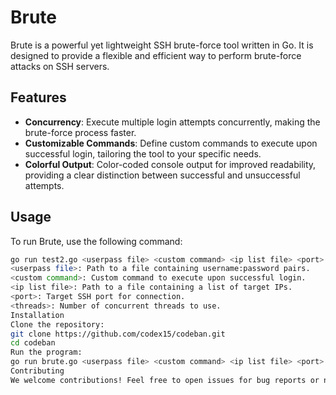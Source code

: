 # Brute

Brute is a powerful yet lightweight SSH brute-force tool written in Go. It is designed to provide a flexible and efficient way to perform brute-force attacks on SSH servers.

## Features

- **Concurrency**: Execute multiple login attempts concurrently, making the brute-force process faster.
- **Customizable Commands**: Define custom commands to execute upon successful login, tailoring the tool to your specific needs.
- **Colorful Output**: Color-coded console output for improved readability, providing a clear distinction between successful and unsuccessful attempts.

## Usage

To run Brute, use the following command:

```bash
go run test2.go <userpass file> <custom command> <ip list file> <port> <threads>
<userpass file>: Path to a file containing username:password pairs.
<custom command>: Custom command to execute upon successful login.
<ip list file>: Path to a file containing a list of target IPs.
<port>: Target SSH port for connection.
<threads>: Number of concurrent threads to use.
Installation
Clone the repository:
git clone https://github.com/codex15/codeban.git
cd codeban
Run the program:
go run brute.go <userpass file> <custom command> <ip list file> <port> <threads>
Contributing
We welcome contributions! Feel free to open issues for bug reports or new features. Pull requests are also highly appreciated.

